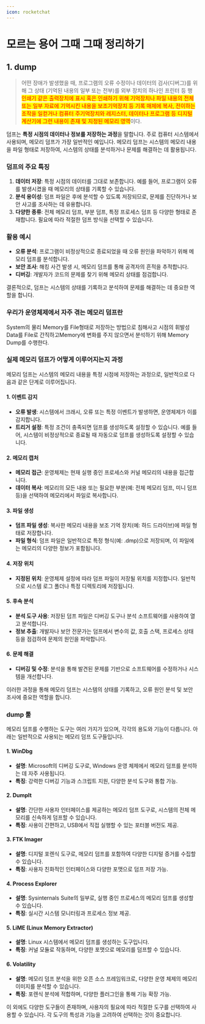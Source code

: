 ```yaml
---
icon: rocketchat
---
```


# 모르는 용어 그때 그때 정리하기

## 1. dump

> 어떤 장애가 발생했을 때, 프로그램의 오류 수정이나 데이터의 검사(디버그)를 위해 그 상태 (기억된 내용의 일부 또는 전부)를 외부 장치의 하나인 프린터 등 행 <mark style="color:red;">인쇄기 같은 출력장치에 표시 혹은 인쇄하기 위해 기억장치나 파일 내용의 전체 또는 일부 자료에 기억시킨 내용을 보조기억장치 등 기록 매체에 복사, 전이하는 조작을 일컫거나 컴퓨터 주기억장치와 레지스터, 데이터나 프로그램 등 디지털 계산기에 그런 내용이 존재 및 지정된 메모리 영역</mark>이다.

덤프는 **특정 시점의 데이터나 정보를 저장하는 과정**을 말합니다. 주로 컴퓨터 시스템에서 사용되며, 메모리 덤프가 가장 일반적인 예입니다. 메모리 덤프는 시스템의 메모리 내용을 파일 형태로 저장하여, 시스템의 상태를 분석하거나 문제를 해결하는 데 활용됩니다.

### 덤프의 주요 특징

1. **데이터 저장**: 특정 시점의 데이터를 그대로 보존합니다. 예를 들어, 프로그램이 오류를 발생시켰을 때 메모리의 상태를 기록할 수 있습니다.
2. **분석 용이성**: 덤프 파일은 후에 분석할 수 있도록 저장되므로, 문제를 진단하거나 보안 사고를 조사하는 데 유용합니다.
3. **다양한 종류**: 전체 메모리 덤프, 부분 덤프, 특정 프로세스 덤프 등 다양한 형태로 존재합니다. 필요에 따라 적절한 덤프 방식을 선택할 수 있습니다.

### 활용 예시

* **오류 분석**: 프로그램이 비정상적으로 종료되었을 때 오류 원인을 파악하기 위해 메모리 덤프를 분석합니다.
* **보안 조사**: 해킹 사건 발생 시, 메모리 덤프를 통해 공격자의 흔적을 추적합니다.
* **디버깅**: 개발자가 코드의 문제를 찾기 위해 메모리 상태를 점검합니다.

결론적으로, 덤프는 시스템의 상태를 기록하고 분석하여 문제를 해결하는 데 중요한 역할을 합니다.

### 우리가 운영체제에서 자주 겪는 메모리 덤프란&#x20;

System의 물리 Memory를 File형태로 저장하는 방법으로 침해사고 시점의 휘발성 Data를 File로 간직하고Memory에 변화를 주지 않으면서 분석하기 위해 Memory Dump를 수행한다.

### 실제 메모리 덤프가 어떻게 이루어지는지 과정

메모리 덤프는 시스템의 메모리 내용을 특정 시점에 저장하는 과정으로, 일반적으로 다음과 같은 단계로 이루어집니다.

#### 1. 이벤트 감지

* **오류 발생**: 시스템에서 크래시, 오류 또는 특정 이벤트가 발생하면, 운영체제가 이를 감지합니다.
* **트리거 설정**: 특정 조건이 충족되면 덤프를 생성하도록 설정할 수 있습니다. 예를 들어, 시스템이 비정상적으로 종료될 때 자동으로 덤프를 생성하도록 설정할 수 있습니다.

#### 2. 메모리 캡처

* **메모리 접근**: 운영체제는 현재 실행 중인 프로세스와 커널 메모리의 내용을 접근합니다.
* **데이터 복사**: 메모리의 모든 내용 또는 필요한 부분(예: 전체 메모리 덤프, 미니 덤프 등)을 선택하여 메모리에서 파일로 복사합니다.

#### 3. 파일 생성

* **덤프 파일 생성**: 복사한 메모리 내용을 보조 기억 장치(예: 하드 드라이브)에 파일 형태로 저장합니다.
* **파일 형식**: 덤프 파일은 일반적으로 특정 형식(예: .dmp)으로 저장되며, 이 파일에는 메모리의 다양한 정보가 포함됩니다.

#### 4. 저장 위치

* **지정된 위치**: 운영체제 설정에 따라 덤프 파일이 저장될 위치를 지정합니다. 일반적으로 시스템 로그 폴더나 특정 디렉토리에 저장됩니다.

#### 5. 후속 분석

* **분석 도구 사용**: 저장된 덤프 파일은 디버깅 도구나 분석 소프트웨어를 사용하여 열고 분석합니다.
* **정보 추출**: 개발자나 보안 전문가는 덤프에서 변수의 값, 호출 스택, 프로세스 상태 등을 점검하여 문제의 원인을 파악합니다.

#### 6. 문제 해결

* **디버깅 및 수정**: 분석을 통해 발견된 문제를 기반으로 소프트웨어를 수정하거나 시스템을 개선합니다.

이러한 과정을 통해 메모리 덤프는 시스템의 상태를 기록하고, 오류 원인 분석 및 보안 조사에 중요한 역할을 합니다.



### dump 툴

메모리 덤프를 수행하는 도구는 여러 가지가 있으며, 각각의 용도와 기능이 다릅니다. 아래는 일반적으로 사용되는 메모리 덤프 도구들입니다.

#### 1. **WinDbg**

* **설명**: Microsoft의 디버깅 도구로, Windows 운영 체제에서 메모리 덤프를 분석하는 데 자주 사용됩니다.
* **특징**: 강력한 디버깅 기능과 스크립트 지원, 다양한 분석 도구와 통합 가능.

#### 2.  **DumpIt**

* **설명**: 간단한 사용자 인터페이스를 제공하는 메모리 덤프 도구로, 시스템의 전체 메모리를 신속하게 덤프할 수 있습니다.
* **특징**: 사용이 간편하고, USB에서 직접 실행할 수 있는 포터블 버전도 제공.

#### 3. **FTK Imager**

* **설명**: 디지털 포렌식 도구로, 메모리 덤프를 포함하여 다양한 디지털 증거를 수집할 수 있습니다.
* **특징**: 사용자 친화적인 인터페이스와 다양한 포맷으로 덤프 저장 가능.

#### 4. **Process Explorer**

* **설명**: Sysinternals Suite의 일부로, 실행 중인 프로세스의 메모리 덤프를 생성할 수 있습니다.
* **특징**: 실시간 시스템 모니터링과 프로세스 정보 제공.

#### 5. **LiME (Linux Memory Extractor)**

* **설명**: Linux 시스템에서 메모리 덤프를 생성하는 도구입니다.
* **특징**: 커널 모듈로 작동하며, 다양한 포맷으로 메모리를 덤프할 수 있습니다.

#### 6. **Volatility**

* **설명**: 메모리 덤프 분석을 위한 오픈 소스 프레임워크로, 다양한 운영 체제의 메모리 이미지를 분석할 수 있습니다.
* **특징**: 포렌식 분석에 적합하며, 다양한 플러그인을 통해 기능 확장 가능.

이 외에도 다양한 도구들이 존재하며, 사용자의 필요에 따라 적절한 도구를 선택하여 사용할 수 있습니다. 각 도구의 특성과 기능을 고려하여 선택하는 것이 중요합니다.
